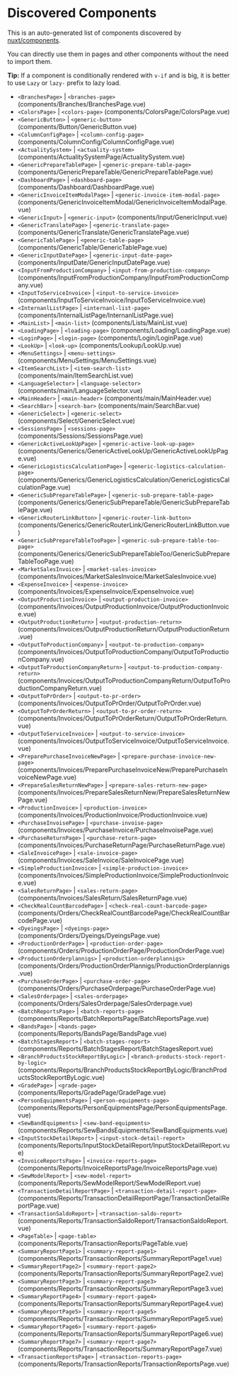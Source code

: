 # Discovered Components

This is an auto-generated list of components discovered by [nuxt/components](https://github.com/nuxt/components).

You can directly use them in pages and other components without the need to import them.

**Tip:** If a component is conditionally rendered with `v-if` and is big, it is better to use `Lazy` or `lazy-` prefix to lazy load.

- `<BranchesPage>` | `<branches-page>` (components/Branches/BranchesPage.vue)
- `<ColorsPage>` | `<colors-page>` (components/ColorsPage/ColorsPage.vue)
- `<GenericButton>` | `<generic-button>` (components/Button/GenericButton.vue)
- `<ColumnConfigPage>` | `<column-config-page>` (components/ColumnConfig/ColumnConfigPage.vue)
- `<ActualitySystem>` | `<actuality-system>` (components/ActualitySystemPage/ActualitySystem.vue)
- `<GenericPrepareTablePage>` | `<generic-prepare-table-page>` (components/GenericPrepareTable/GenericPrepareTablePage.vue)
- `<DashboardPage>` | `<dashboard-page>` (components/Dashboard/DashboardPage.vue)
- `<GenericInvoiceItemModalPage>` | `<generic-invoice-item-modal-page>` (components/GenericInvoiceItemModal/GenericInvoiceItemModalPage.vue)
- `<GenericInput>` | `<generic-input>` (components/Input/GenericInput.vue)
- `<GenericTranslatePage>` | `<generic-translate-page>` (components/GenericTranslate/GenericTranslatePage.vue)
- `<GenericTablePage>` | `<generic-table-page>` (components/GenericTable/GenericTablePage.vue)
- `<GenericInputDatePage>` | `<generic-input-date-page>` (components/InputDate/GenericInputDatePage.vue)
- `<InputFromProductionCompany>` | `<input-from-production-company>` (components/InputFromProductionCompany/InputFromProductionCompany.vue)
- `<InputToServiceInvoice>` | `<input-to-service-invoice>` (components/InputToServiceInvoice/InputToServiceInvoice.vue)
- `<InternanlListPage>` | `<internanl-list-page>` (components/InternalListPage/InternanlListPage.vue)
- `<MainList>` | `<main-list>` (components/Lists/MainList.vue)
- `<LoadingPage>` | `<loading-page>` (components/Loading/LoadingPage.vue)
- `<LoginPage>` | `<login-page>` (components/Login/LoginPage.vue)
- `<LookUp>` | `<look-up>` (components/Lookup/LookUp.vue)
- `<MenuSettings>` | `<menu-settings>` (components/MenuSettings/MenuSettings.vue)
- `<ItemSearchList>` | `<item-search-list>` (components/main/ItemSearchList.vue)
- `<LanguageSelector>` | `<language-selector>` (components/main/LanguageSelector.vue)
- `<MainHeader>` | `<main-header>` (components/main/MainHeader.vue)
- `<SearchBar>` | `<search-bar>` (components/main/SearchBar.vue)
- `<GenericSelect>` | `<generic-select>` (components/Select/GenericSelect.vue)
- `<SessionsPage>` | `<sessions-page>` (components/Sessions/SessionsPage.vue)
- `<GenericActiveLookUpPage>` | `<generic-active-look-up-page>` (components/Generics/GenericActiveLookUp/GenericActiveLookUpPage.vue)
- `<GenericLogisticsCalculationPage>` | `<generic-logistics-calculation-page>` (components/Generics/GenericLogisticsCalculation/GenericLogisticsCalculationPage.vue)
- `<GenericSubPrepareTablePage>` | `<generic-sub-prepare-table-page>` (components/Generics/GenericSubPrepareTable/GenericSubPrepareTablePage.vue)
- `<GenericRouterLinkButton>` | `<generic-router-link-button>` (components/Generics/GenericRouterLink/GenericRouterLinkButton.vue)
- `<GenericSubPrepareTableTooPage>` | `<generic-sub-prepare-table-too-page>` (components/Generics/GenericSubPrepareTableToo/GenericSubPrepareTableTooPage.vue)
- `<MarketSalesInvoice>` | `<market-sales-invoice>` (components/Invoices/MarketSalesInvoice/MarketSalesInvoice.vue)
- `<ExpenseInvoice>` | `<expense-invoice>` (components/Invoices/ExpenseInvoice/ExpenseInvoice.vue)
- `<OutputProductionInvoice>` | `<output-production-invoice>` (components/Invoices/OutputProductionInvoice/OutputProductionInvoice.vue)
- `<OutputProductionReturn>` | `<output-production-return>` (components/Invoices/OutputProductionReturn/OutputProductionReturn.vue)
- `<OutputToProductionCompany>` | `<output-to-production-company>` (components/Invoices/OutputToProductionCompany/OutputToProductionCompany.vue)
- `<OutputToProductionCompanyReturn>` | `<output-to-production-company-return>` (components/Invoices/OutputToProductionCompanyReturn/OutputToProductionCompanyReturn.vue)
- `<OutputToPrOrder>` | `<output-to-pr-order>` (components/Invoices/OutputToPrOrder/OutputToPrOrder.vue)
- `<OutputToPrOrderReturn>` | `<output-to-pr-order-return>` (components/Invoices/OutputToPrOrderReturn/OutputToPrOrderReturn.vue)
- `<OutputToServiceInvoice>` | `<output-to-service-invoice>` (components/Invoices/OutputToServiceInvoice/OutputToServiceInvoice.vue)
- `<PreparePurchaseInvoiceNewPage>` | `<prepare-purchase-invoice-new-page>` (components/Invoices/PreparePurchaseInvoiceNew/PreparePurchaseInvoiceNewPage.vue)
- `<PrepareSalesReturnNewPage>` | `<prepare-sales-return-new-page>` (components/Invoices/PrepareSalesReturnNew/PrepareSalesReturnNewPage.vue)
- `<ProductionInvoice>` | `<production-invoice>` (components/Invoices/ProductionInvoice/ProductionInvoice.vue)
- `<PurchaseInvoisePage>` | `<purchase-invoise-page>` (components/Invoices/PurchaseInvoice/PurchaseInvoisePage.vue)
- `<PurchaseReturnPage>` | `<purchase-return-page>` (components/Invoices/PurchaseReturnPage/PurchaseReturnPage.vue)
- `<SaleInvoicePage>` | `<sale-invoice-page>` (components/Invoices/SaleInvoice/SaleInvoicePage.vue)
- `<SimpleProductionInvoice>` | `<simple-production-invoice>` (components/Invoices/SimpleProductionInvoice/SimpleProductionInvoice.vue)
- `<SalesReturnPage>` | `<sales-return-page>` (components/Invoices/SalesReturn/SalesReturnPage.vue)
- `<CheckRealCountBarcodePage>` | `<check-real-count-barcode-page>` (components/Orders/CheckRealCountBarcodePage/CheckRealCountBarcodePage.vue)
- `<DyeingsPage>` | `<dyeings-page>` (components/Orders/Dyeings/DyeingsPage.vue)
- `<ProductionOrderPage>` | `<production-order-page>` (components/Orders/ProductionOrderPage/ProductionOrderPage.vue)
- `<ProductionOrderplannigs>` | `<production-orderplannigs>` (components/Orders/ProductionOrderPlannigs/ProductionOrderplannigs.vue)
- `<PurchaseOrderPage>` | `<purchase-order-page>` (components/Orders/PurchaseOrderpage/PurchaseOrderPage.vue)
- `<SalesOrderpage>` | `<sales-orderpage>` (components/Orders/SalesOrderpage/SalesOrderpage.vue)
- `<BatchReportsPage>` | `<batch-reports-page>` (components/Reports/BatchReportsPage/BatchReportsPage.vue)
- `<BandsPage>` | `<bands-page>` (components/Reports/BandsPage/BandsPage.vue)
- `<BatchStagesReport>` | `<batch-stages-report>` (components/Reports/BatchStagesReport/BatchStagesReport.vue)
- `<BranchProductsStockReportByLogic>` | `<branch-products-stock-report-by-logic>` (components/Reports/BranchProductsStockReportByLogic/BranchProductsStockReportByLogic.vue)
- `<GradePage>` | `<grade-page>` (components/Reports/GradePage/GradePage.vue)
- `<PersonEquipmentsPage>` | `<person-equipments-page>` (components/Reports/PersonEquipmentsPage/PersonEquipmentsPage.vue)
- `<SewBandEquipments>` | `<sew-band-equipments>` (components/Reports/SewBandsEquipments/SewBandEquipments.vue)
- `<InputStockDetailReport>` | `<input-stock-detail-report>` (components/Reports/InputStockDetailReport/InputStockDetailReport.vue)
- `<InvoiceReportsPage>` | `<invoice-reports-page>` (components/Reports/InvoiceReportsPage/InvoiceReportsPage.vue)
- `<SewModelReport>` | `<sew-model-report>` (components/Reports/SewModelReport/SewModelReport.vue)
- `<TransactionDetailReportPage>` | `<transaction-detail-report-page>` (components/Reports/TransactionDetailReportPage/TransactionDetailReportPage.vue)
- `<TransactionSaldoReport>` | `<transaction-saldo-report>` (components/Reports/TransactionSaldoReport/TransactionSaldoReport.vue)
- `<PageTable>` | `<page-table>` (components/Reports/TransactionReports/PageTable.vue)
- `<SummaryReportPage1>` | `<summary-report-page1>` (components/Reports/TransactionReports/SummaryReportPage1.vue)
- `<SummaryReportPage2>` | `<summary-report-page2>` (components/Reports/TransactionReports/SummaryReportPage2.vue)
- `<SummaryReportPage3>` | `<summary-report-page3>` (components/Reports/TransactionReports/SummaryReportPage3.vue)
- `<SummaryReportPage4>` | `<summary-report-page4>` (components/Reports/TransactionReports/SummaryReportPage4.vue)
- `<SummaryReportPage5>` | `<summary-report-page5>` (components/Reports/TransactionReports/SummaryReportPage5.vue)
- `<SummaryReportPage6>` | `<summary-report-page6>` (components/Reports/TransactionReports/SummaryReportPage6.vue)
- `<SummaryReportPage7>` | `<summary-report-page7>` (components/Reports/TransactionReports/SummaryReportPage7.vue)
- `<TransactionReportsPage>` | `<transaction-reports-page>` (components/Reports/TransactionReports/TransactionReportsPage.vue)
